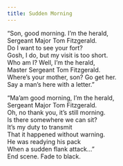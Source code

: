 ```yaml
---
title: Sudden Morning
---
```

“Son, good morning. I’m the herald,\
Sergeant Major Tom Fitzgerald.\
Do I want to see your fort?\
Gosh, I do, but my visit is too short.\
Who am I? Well, I’m the herald,\
Master Sergeant Tom Fitzgerald.\
Where’s your mother, son? Go get her.\
Say a man’s here with a letter.”

“Ma’am good morning, I’m the herald,\
Sergeant Major Tom Fitzgerald.\
Oh, no thank you, it’s still morning.\
Is there somewhere we can sit? \
It’s my duty to transmit\
That it happened without warning.\
He was readying his pack\
When a sudden flank attack…”\
End scene. Fade to black.
